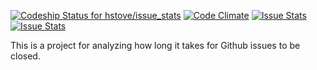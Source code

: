 [ ![Codeship Status for hstove/issue_stats](https://codeship.io/projects/b6aa3c60-f784-0131-0d1e-122c3f72c49d/status?branch=master)](https://codeship.io/projects/28591)
[![Code Climate](https://codeclimate.com/github/hstove/issue_stats.png)](https://codeclimate.com/github/hstove/issue_stats)
[![Issue Stats](http://issuestats.com/github/hstove/issue_stats/badge/pr)](http://issuestats.com/github/hstove/issue_stats)
[![Issue Stats](http://issuestats.com/github/hstove/issue_stats/badge/issue)](http://issuestats.com/github/hstove/issue_stats)

This is a project for analyzing how long it takes for Github issues to
be closed.